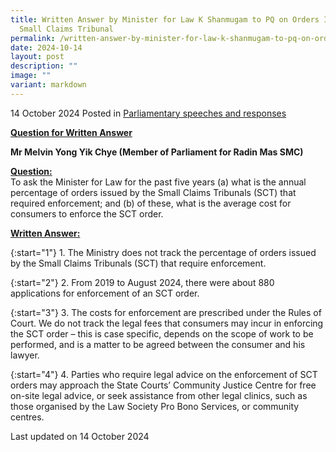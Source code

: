 ```yaml
---
title: Written Answer by Minister for Law K Shanmugam to PQ on Orders Issued by
  Small Claims Tribunal
permalink: /written-answer-by-minister-for-law-k-shanmugam-to-pq-on-orders-issued-by-small-claims-tribunal/
date: 2024-10-14
layout: post
description: ""
image: ""
variant: markdown
---
```

14 October 2024 Posted in [Parliamentary speeches and responses](/news/parliamentary-speeches) 

<b><u>Question for Written Answer</u></b>

<b>Mr Melvin Yong Yik Chye (Member of Parliament for Radin Mas SMC)</b>

<b><u>Question:</u></b>
<br>To ask the Minister for Law for the past five years (a) what is the annual percentage of orders issued by the Small Claims Tribunals (SCT) that required enforcement; and (b) of these, what is the average cost for consumers to enforce the SCT order.

<b><u>Written Answer:</u></b>

{:start="1"}
1.&nbsp;The Ministry does not track the percentage of orders issued by the Small Claims Tribunals (SCT) that require enforcement.

{:start="2"}
2.&nbsp;From 2019 to August 2024, there were about 880 applications for enforcement of an SCT order.

{:start="3"}
3.&nbsp;The costs for enforcement are prescribed under the Rules of Court. We do not track the legal fees that consumers may incur in enforcing the SCT order – this is case specific, depends on the scope of work to be performed, and is a matter to be agreed between the consumer and his lawyer.

{:start="4"}
4.&nbsp;Parties who require legal advice on the enforcement of SCT orders may approach the State Courts’ Community Justice Centre for free on-site legal advice, or seek assistance from other legal clinics, such as those organised by the Law Society Pro Bono Services, or community centres.

<p></p><p class="right-side-updated">Last updated on 14 October 2024</p>